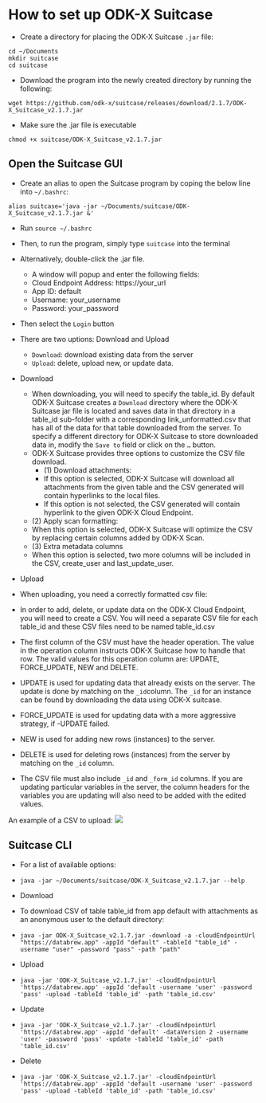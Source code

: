 # How to set up ODK-X Suitcase

- Create a directory for placing the ODK-X Suitcase `.jar` file:

```
cd ~/Documents
mkdir suitcase
cd suitcase
```

- Download the program into the newly created directory by running the following:
```
wget https://github.com/odk-x/suitcase/releases/download/2.1.7/ODK-X_Suitcase_v2.1.7.jar
```

- Make sure the .jar file is executable
```
chmod +x suitcase/ODK-X_Suitcase_v2.1.7.jar
```

## Open the Suitcase GUI

- Create an alias to open the Suitcase program by coping the below line into `~/.bashrc`:
```
alias suitcase='java -jar ~/Documents/suitcase/ODK-X_Suitcase_v2.1.7.jar &'
```
- Run `source ~/.bashrc`
- Then, to run the program, simply type `suitcase` into the terminal
- Alternatively, double-click the .jar file.
  - A window will popup and enter the following fields:
  - Cloud Endpoint Address: https://your_url
  - App ID: default
  - Username: your_username
  - Password: your_password
- Then select the `Login` button

- There are two uptions: Download and Upload
  - `Download`: download existing data from the server
  - `Upload`: delete, upload new, or update data.
- Download 
  - When downloading, you will need to specify the table_id. By default ODK-X Suitcase creates a `Download` directory where the ODK-X Suitcase jar file is located and saves data in that directory in a table_id sub-folder with a corresponding link_unformatted.csv that has all of the data for that table downloaded from the server. To specify a different directory for ODK-X Suitcase to store downloaded data in, modify the `Save to` field or click on the `…` button.
  - ODK-X Suitcase provides three options to customize the CSV file download.
    - (1) Download attachments:
     - If this option is selected, ODK-X Suitcase will download all attachments from the given table and the CSV generated will contain hyperlinks to the local files.
    - If this option is not selected, the CSV generated will contain hyperlink to the given ODK-X Cloud Endpoint.
   - (2) Apply scan formatting:
    - When this option is selected, ODK-X Suitcase will optimize the CSV by replacing certain columns added by ODK-X Scan.
   - (3) Extra metadata columns
    - When this option is selected, two more columns will be included in the CSV, create_user and last_update_user.

 - Upload
 - When uploading, you need a correctly formatted csv file:
  - In order to add, delete, or update data on the ODK-X Cloud Endpoint, you will need to create a CSV. You will need a separate CSV file for each table_id and these CSV files need to be named table_id.csv
  - The first column of the CSV must have the header operation. The value in the operation column instructs ODK-X Suitcase how to handle that row. The valid values for this operation column are: UPDATE, FORCE_UPDATE, NEW and DELETE.
   - UPDATE is used for updating data that already exists on the server. The update is done by matching on the `_id`column. The `_id` for an instance can be found by downloading the data using ODK-X suitcase.
   - FORCE_UPDATE is used for updating data with a more aggressive strategy, if -UPDATE failed.
   - NEW is used for adding new rows (instances) to the server.
   - DELETE is used for deleting rows (instances) from the server by matching on the `_id` column.
  - The CSV file must also include `_id` and `_form_id` columns. If you are updating particular variables in the server, the column headers for the variables you are updating will also need to be added with the edited values.

An example of a CSV to upload:
![](img/example_spread_sheet.png)





## Suitcase CLI

- For a list of available options:
 - `java -jar ~/Documents/suitcase/ODK-X_Suitcase_v2.1.7.jar --help`

- Download
 - To download CSV of table table_id from app default with attachments as an anonymous user to the default directory: 
 - `java -jar ODK-X_Suitcase_v2.1.7.jar -download -a -cloudEndpointUrl "https://databrew.app" -appId "default" -tableId "table_id" -username "user" -password "pass" -path "path"`

- Upload
 - `java -jar 'ODK-X_Suitcase_v2.1.7.jar' -cloudEndpointUrl 'https://databrew.app' -appId 'default -username 'user' -password 'pass' -upload -tableId 'table_id' -path 'table_id.csv'`

- Update
 - `java -jar 'ODK-X_Suitcase_v2.1.7.jar' -cloudEndpointUrl 'https://databrew.app' -appId 'default' -dataVersion 2 -username 'user' -password 'pass' -update -tableId 'table_id' -path 'table_id.csv'`

- Delete
 - `java -jar 'ODK-X_Suitcase_v2.1.7.jar' -cloudEndpointUrl 'https://databrew.app' -appId 'default -username 'user' -password 'pass' -upload -tableId 'table_id' -path 'table_id.csv'`
